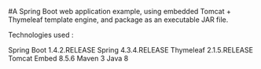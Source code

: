 #A Spring Boot web application example, using embedded Tomcat + Thymeleaf template engine, and package as an executable JAR file.

Technologies used :

Spring Boot 1.4.2.RELEASE
Spring 4.3.4.RELEASE
Thymeleaf 2.1.5.RELEASE
Tomcat Embed 8.5.6
Maven 3
Java 8
